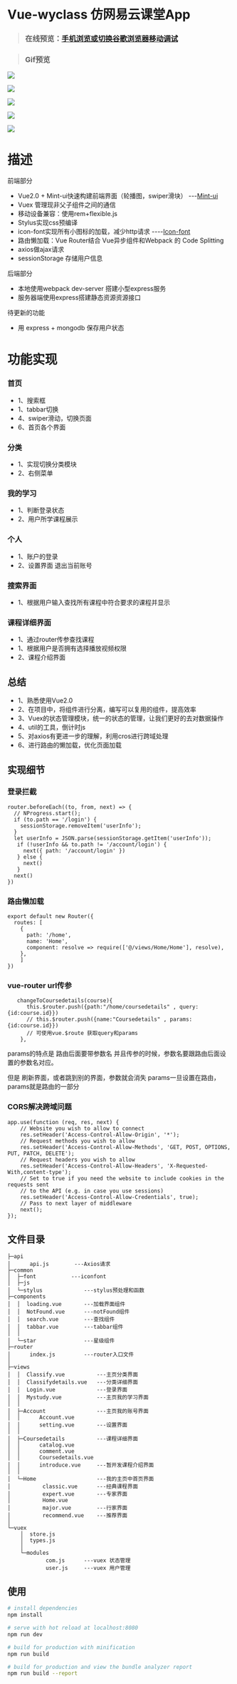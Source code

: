 # Vue-wyclass 仿网易云课堂App


>### 在线预览：[手机浏览或切换谷歌浏览器移动调试](http://120.79.232.154:8080/#/home)



>### Gif预览

![](https://user-gold-cdn.xitu.io/2018/3/8/16203d3d03800d2e?w=351&h=626&f=gif&s=327481)

![](https://user-gold-cdn.xitu.io/2018/3/8/16203d3f8ed79d81?w=351&h=626&f=gif&s=73844)

![](https://user-gold-cdn.xitu.io/2018/3/8/16203d449bdb1094?w=351&h=626&f=gif&s=2450471)

![](https://user-gold-cdn.xitu.io/2018/3/8/16203d487b3b41b0?w=351&h=626&f=gif&s=1196111)

![](https://user-gold-cdn.xitu.io/2018/3/8/16203d4b5295eee5?w=351&h=626&f=gif&s=162689)
# 描述
前端部分
* Vue2.0 + Mint-ui快速构建前端界面（轮播图，swiper滑块）   ---[Mint-ui](http://mint-ui.github.io/#!/zh-cn)
* Vuex 管理现非父子组件之间的通信
* 移动设备兼容：使用rem+flexible.js  
* Stylus实现css预编译
* icon-font实现所有小图标的加载，减少http请求 ----[Icon-font](http://www.iconfont.cn/)
* 路由懒加载：Vue Router结合 Vue异步组件和Webpack 的 Code Splitting
* axios做ajax请求 
* sessionStorage 存储用户信息


后端部分
* 本地使用webpack dev-server 搭建小型express服务 
* 服务器端使用express搭建静态资源资源接口

待更新的功能
* 用 express + mongodb 保存用户状态


# 功能实现
### 首页
* 1、搜索框
* 1、tabbar切换
* 4、swiper滑动，切换页面
* 6、首页各个界面
### 分类
* 1、实现切换分类模块
* 2、右侧菜单
### 我的学习
* 1、判断登录状态
* 2、用户所学课程展示

### 个人
* 1、账户的登录
* 2、设置界面 退出当前账号

### 搜索界面
* 1、根据用户输入查找所有课程中符合要求的课程并显示

### 课程详细界面
* 1、通过router传参查找课程
* 1、根据用户是否拥有选择播放视频权限
* 2、课程介绍界面


## 总结
* 1、熟悉使用Vue2.0
* 2、在项目中，将组件进行分离，编写可以复用的组件，提高效率
* 3、Vuex的状态管理模块，统一的状态的管理，让我们更好的去对数据操作
* 4、util的工具，倒计时js
* 5、对axios有更进一步的理解，利用cros进行跨域处理
* 6、进行路由的懒加载，优化页面加载

## 实现细节
### 登录拦截
```
router.beforeEach((to, from, next) => {
  // NProgress.start();
  if (to.path == '/login') {
    sessionStorage.removeItem('userInfo');
  }
  let userInfo = JSON.parse(sessionStorage.getItem('userInfo'));
   if (!userInfo && to.path != '/account/login') {
     next({ path: '/account/login' })
   } else {
     next()
   }                            
  next()
})
```
### 路由懒加载

```
export default new Router({
  routes: [
    {
      path: '/home',
      name: 'Home',
      component: resolve => require(['@/views/Home/Home'], resolve),
    },
    ]
})
```
### vue-router  url传参
```
   changeToCoursedetails(course){
      this.$router.push({path:"/home/coursedetails" , query:{id:course.id}})
      // this.$router.push({name:"Coursedetails" , params:{id:course.id}}) 
      // 可使用vue.$route 获取query和params
    },
```
params的特点是 路由后面要带参数名
并且传参的时候，参数名要跟路由后面设置的参数名对应。

但是 刷新界面，或者跳到别的界面，参数就会消失
params一旦设置在路由，params就是路由的一部分

### CORS解决跨域问题
```
app.use(function (req, res, next) {
    // Website you wish to allow to connect
    res.setHeader('Access-Control-Allow-Origin', '*');
    // Request methods you wish to allow
    res.setHeader('Access-Control-Allow-Methods', 'GET, POST, OPTIONS, PUT, PATCH, DELETE');
    // Request headers you wish to allow
    res.setHeader('Access-Control-Allow-Headers', 'X-Requested-With,content-type');
    // Set to true if you need the website to include cookies in the requests sent
    // to the API (e.g. in case you use sessions)
    res.setHeader('Access-Control-Allow-Credentials', true);
    // Pass to next layer of middleware
    next();
});
```
## 文件目录
```
├─api
│      api.js        ---Axios请求
├─common             
│  ├─font           ---iconfont
│  ├─js
│  └─stylus             ---stylus预处理和函数
├─components
│  │  loading.vue       ---加载界面组件
│  │  NotFound.vue      ---notFound组件
│  │  search.vue        ---查找组件
│  │  tabbar.vue        ---tabbar组件
│  │  
│  └─star               ---星级组件
├─router
│      index.js         ---router入口文件
│      
├─views
│  │  Classify.vue          ---主页分类界面
│  │  Classifydetails.vue   ---分类详细界面
│  │  Login.vue             ---登录界面
│  │  Mystudy.vue           ---主页我的学习界面
│  │  
│  ├─Account                ---主页我的账号界面
│  │      Account.vue       
│  │      setting.vue       ---设置界面
│  │      
│  ├─Coursedetails          ---课程详细界面
│  │      catalog.vue       
│  │      comment.vue
│  │      Coursedetails.vue 
│  │      introduce.vue     ---暂开发课程介绍界面
│  │      
│  └─Home                   ---我的主页中首页界面
│          classic.vue      ---经典课程界面
│          expert.vue       ---专家界面
│          Home.vue
│          major.vue        ---行家界面
│          recommend.vue    ---推荐界面
│          
└─vuex
    │  store.js             
    │  types.js
    │  
    └─modules
            com.js      ---vuex 状态管理
            user.js     ---vuex 用户管理

```
## 使用

``` bash
# install dependencies
npm install

# serve with hot reload at localhost:8080
npm run dev

# build for production with minification
npm run build

# build for production and view the bundle analyzer report
npm run build --report
```




